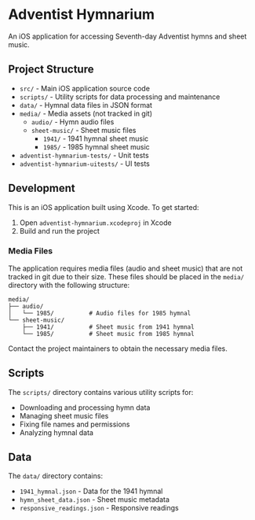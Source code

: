 # Adventist Hymnarium

An iOS application for accessing Seventh-day Adventist hymns and sheet music.

## Project Structure

- `src/` - Main iOS application source code
- `scripts/` - Utility scripts for data processing and maintenance
- `data/` - Hymnal data files in JSON format
- `media/` - Media assets (not tracked in git)
  - `audio/` - Hymn audio files
  - `sheet-music/` - Sheet music files
    - `1941/` - 1941 hymnal sheet music
    - `1985/` - 1985 hymnal sheet music
- `adventist-hymnarium-tests/` - Unit tests
- `adventist-hymnarium-uitests/` - UI tests

## Development

This is an iOS application built using Xcode. To get started:

1. Open `adventist-hymnarium.xcodeproj` in Xcode
2. Build and run the project

### Media Files

The application requires media files (audio and sheet music) that are not tracked in git due to their size. These files should be placed in the `media/` directory with the following structure:

```
media/
├── audio/
│   └── 1985/          # Audio files for 1985 hymnal
└── sheet-music/
    ├── 1941/          # Sheet music from 1941 hymnal
    └── 1985/          # Sheet music from 1985 hymnal
```

Contact the project maintainers to obtain the necessary media files.

## Scripts

The `scripts/` directory contains various utility scripts for:
- Downloading and processing hymn data
- Managing sheet music files
- Fixing file names and permissions
- Analyzing hymnal data

## Data

The `data/` directory contains:
- `1941_hymnal.json` - Data for the 1941 hymnal
- `hymn_sheet_data.json` - Sheet music metadata
- `responsive_readings.json` - Responsive readings
